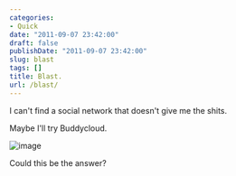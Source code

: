 ```yaml
---
categories:
- Quick
date: "2011-09-07 23:42:00"
draft: false
publishDate: "2011-09-07 23:42:00"
slug: blast
tags: []
title: Blast.
url: /blast/
---
```

I can't find a social network that doesn't give me the shits.

Maybe I'll try Buddycloud.

![image](https://turbo.geekorium.com.au/wp-content/uploads/wpid-256x256.png)

Could this be the answer?